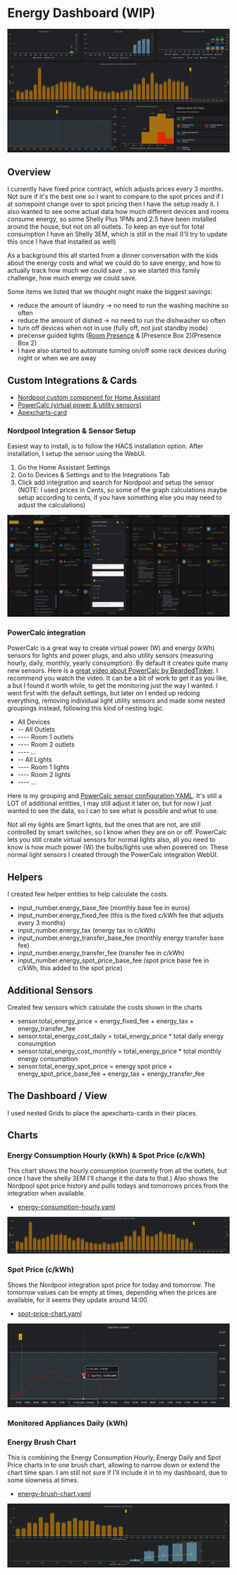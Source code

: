 # Energy Dashboard (WIP)

![energy dashboard](energy-dashboard.png)

## Overview

I currently have fixed price contract, which adjusts prices every 3 months. Not sure if it's the best one so I want to compare to the spot prices and if I at somepoint change over to spot pricing then I have the setup ready it. I also wanted to see some actual data how much different devices and rooms consume energy, so some Shelly Plus 1PMs and 2.5 have been installed around the house, but not on all outlets. To keep an eye out for total consumption I have an Shelly 3EM, which is still in the mail (I'll try to update this once I have that installed as well)

As a background this all started from a dinner conversation with the kids about the energy costs and what we could do to save energy, and how to actually track how much we could save .. so we started this family challenge, how much energy we could save.

Some items we listed that we thought might make the biggest savings:
* reduce the amount of laundry -> no need to run the washing machine so often
* reduce the amount of dished -> no need to run the dishwasher so often
* turn off devices when not in use (fully off, not just standby mode)
* precense guided lights ([Room Presence](https://github.com/EvisHome/Home-Assistant/blob/main/esphome/presence) & [Presence Box 2](Presence Box 2)
* I have also started to automate turning on/off some rack devices during night or when we are away

## Custom Integrations & Cards

* [Nordpool custom component for Home Assistant](https://github.com/custom-components/nordpool)
* [PowerCalc (virtual power & utility sensors)](https://github.com/bramstroker/homeassistant-powercalc)
* [Apexcharts-card](https://github.com/RomRider/apexcharts-card)

### Nordpool Integration & Sensor Setup

Easiest way to install, is to follow the HACS installation option. After installation, I setup the sensor using the WebUI.
1. Go the Home Assistant Settings
2. Go to Devices & Settings and to the Integrations Tab
3. Click add integration and search for Nordpool and setup the sensor (NOTE: I used prices in Cents, so some of the graph calculations maybe setup according to cents, if you have something else you may need to adjust the calculations)

![](nordpool-sensor.png)

### PowerCalc integration

PowerCalc is a great way to create virtual power (W) and energy (kWh) sensors for lights and power plugs, and also utility sensors (measuring hourly, daily, monthly, yearly consumption). By default it creates quite many new sensors. Here is a [great video about PowerCalc by BeardedTinker](https://www.youtube.com/watch?v=tR1x-cxwK-8). I recommend you watch the video. It can be a bit of work to get it as you like, a but I found it worth while, to get the monitoring just the way I wanted. I went first with the default settings, but later on I ended up redoing everything, removing individual light utility sensors and made some nested groupings instead, following this kind of nesting logic.

* All Devices
* -- All Outlets
* ---- Room 1 outlets
* ---- Room 2 outlets
* ---- ...
* -- All Lights
* ---- Room 1 lights
* ---- Room 2 lights
* ---- ...

Here is my grouping and [PowerCalc sensor configuration YAML](powercalc-configuration.yaml). It's still a LOT of additional entities, I may still adjust it later on, but for now I just wanted to see the data, so I can to see what is possible and what to use.

Not all my lights are Smart lights, but the ones that are not, are still controlled by smart switches, so I know when they are on or off. PowerCalc lets you still create virtual sensors for normal lights also, all you need to know is how much power (W) the bulbs/lights use when powered on. These normal light sensors I created through the PowerCalc integration WebUI.


## Helpers

I created few helper entities to help calculate the costs.

* input_number.energy_base_fee (monthly base fee in euros)
* input_number.energy_fixed_fee (this is the fixed c/kWh fee that adjusts every 3 months)
* input_number.energy_tax (energy tax in c/kWh)
* input_number.energy_transfer_base_fee (monthly energy transfer base fee)
* input_number.energy_transfer_fee (transfer fee in c/kWh)
* input_number.energy_spot_price_base_fee (spot price base fee in c/kWh, this added to the spot price)

## Additional Sensors

Created few sensors which calculate the costs shown in the charts

* sensor.total_energy_price = energy_fixed_fee + energy_tax + energy_transfer_fee
* sensor.total_energy_cost_daily = total_energy_price * total daily energy consumption
* sensor.total_energy_cost_monthly = total_energy_price * total monthly energy consumption
* sensor.total_energy_spot_price = energy spot price + energy_spot_price_base_fee + energy_tax + energy_transfer_fee

## The Dashboard / View

I used nested Grids to place the apexcharts-cards in their places.

## Charts

### Energy Consumption Hourly (kWh) & Spot Price (c/kWh)
This chart shows the hourly consumption (currently from all the outlets, but once I have the shelly 3EM I'll change it the data to that.) Also shows the Nordpool spot price history and pulls todays and tomorrows prices from the integration when available.

* [energy-consumption-hourly.yaml](energy-consumption-hourly.yaml)

![](energy-consumption-hourly.png)

### Spot Price (c/kWh)

Shows the Nordpool integration spot price for today and tomorrow. The tomorrow values can be empty at times, depending when the prices are available, for it seems they update around 14:00.

* [spot-price-chart.yaml](spot-price-chart.yaml)

![](spot-price.png)

### Monitored Appliances Daily (kWh)

### Energy Brush Chart

This is combining the Energy Consumption Hourly, Energy Daily and Spot Price charts in to one brush chart, allowing to narrow down or extend the chart time span. I am still not sure if I'll include it in to my dashboard, due to some slowness at times.

* [energy-brush-chart.yaml](energy-brush-chart.yaml)

![](energy-brush-chart.gif)
